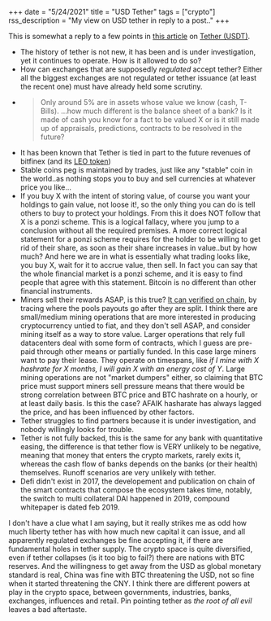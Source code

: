 +++
date = "5/24/2021"
title = "USD Tether"
tags = ["crypto"]
rss_description = "My view on USD tether in reply to a post.."
+++

This is somewhat a reply to a few points in [this article](https://www.singlelunch.com/2021/05/19/the-tether-ponzi-scheme/) on  [Tether (USDT)](https://en.wikipedia.org/wiki/Tether_(cryptocurrency)).
 
- The history of tether is not new, it has been and is under investigation, yet it continues to operate. How is it allowed to do so? 
- How can exchanges that are supposedly _regulated_ accept tether? Either all the biggest exchanges are not regulated or tether issuance (at least the recent one) must have already held some scrutiny. 
- > Only around 5% are in assets whose value we know (cash, T-Bills). 
    ...how much different is the balance sheet of a bank? Is it made of cash you know for a fact to be valued X or is it still made up of appraisals, predictions, contracts to be resolved in the future?
- It has been known that Tether is tied in part to the future revenues of bitfinex (and its [LEO token](https://coinmarketcap.com/currencies/unus-sed-leo/))
- Stable coins peg is maintained by trades, just like any "stable" coin in the world..as nothing stops you to buy and sell currencies at whatever price you like...
- If you buy X with the intent of storing value, of course you want your holdings to gain value, not loose it!, so the only thing you can do is tell others to buy to protect your holdings. From this it does NOT follow that X is a ponzi scheme. This is a logical fallacy, where you jump to a conclusion without all the required premises. A more correct logical statement for a ponzi scheme requires for the holder to be willing to get rid of their share, as soon as their share increases in value..but by how much? And here we are in what is essentially what trading looks like, you buy X, wait for it to accrue value, then sell.
  In fact you can say that the whole financial market is a ponzi scheme, and it is easy to find people that agree with this statement. Bitcoin is no different than other financial instruments.
- Miners sell their rewards ASAP, is this true? [It can verified on chain](https://braiins.com/blog/when-and-why-bitcoin-miners-sell-btc), by tracing where the pools payouts go after they are split. I think there are small/medium mining operations that are more interested in producing cryptocurrency untied to fiat, and they don't sell ASAP, and consider mining itself as a way to store value. Larger operations that rely full datacenters deal with some form of contracts, which I guess are pre-paid through other means or partially funded. In this case large miners want to pay their lease. They operate on timespans, like _if I mine with X hashrate for X months, I will gain X with an energy cost of Y_. Large mining operations are not "market dumpers" either, so claiming that BTC price must support miners sell pressure means that there would be strong correlation between BTC price and BTC hashrate on a hourly, or at least daily basis. Is this the case? AFAIK hasharate has always lagged the price, and has been influenced by other factors.
- Tether struggles to find partners because it is under investigation, and nobody willingly looks for trouble. 
- Tether is not fully backed, this is the same for any bank with quantitative easing, the difference is that tether flow is VERY unlikely to be negative, meaning that money that enters the crypto markets, rarely exits it, whereas the cash flow of banks depends on the banks (or their health) themselves. Runoff scenarios are very unlikely with tether.
- Defi didn't exist in 2017, the developement and publication on chain of the smart contracts that compose the ecosystem takes time, notably, the switch to multi collateral DAI happened in 2019, compound whitepaper is dated feb 2019.

I don't have a clue what I am saying, but it really strikes me as odd how much liberty tether has with how much new capital it can issue, and all apparently regulated exchanges be fine accepting it, if there are fundamental holes in tether supply.
The crypto space is quite diversified, even if tether collapses (is it too big to fail?) there are nations with BTC reserves. And the willingness to get away from the USD as global monetary standard is real, China was fine with BTC threatening the USD, not so fine when it started threatening the CNY.
I think there are different powers at play in the crypto space, between governments, industries, banks, exchanges, influences and retail. Pin pointing tether as _the root of all evil_ leaves a bad aftertaste.
